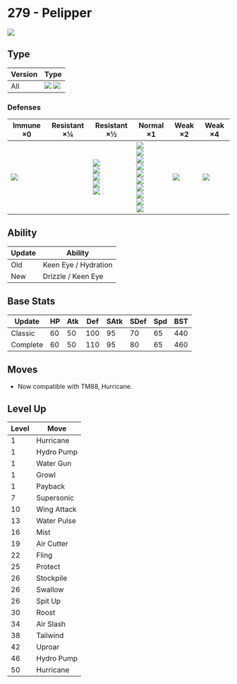 # 279 - Pelipper
![][279]

## Type

Version | Type
---     | ---
All     | ![][water]  ![][flying]

### Defenses

Immune ×0       | Resistant ×¼ | Resistant ×½                                                           | Normal ×1                                                                                                                                       | Weak ×2       | Weak ×4
---             | ---          | ---                                                                    | ---                                                                                                                                             | ---           | ---
![][ground]<br> | &nbsp;       | ![][fighting]<br>![][bug]<br>![][steel]<br>![][fire]<br>![][water]<br> | ![][normal]<br>![][flying]<br>![][poison]<br>![][ghost]<br>![][grass]<br>![][psychic]<br>![][ice]<br>![][dragon]<br>![][dark]<br>![][fairy]<br> | ![][rock]<br> | ![][electric]<br>

## Ability

Update | Ability
---    | ---
Old    | Keen Eye / Hydration
New    | Drizzle / Keen Eye

## Base Stats

Update   | HP  | Atk | Def | SAtk | SDef | Spd | BST
---      | --- | --- | --- | ---  | ---  | --- | ---
Classic  | 60  | 50  | 100 | 95   | 70   | 65  | 440
Complete | 60  | 50  | 110 | 95   | 80   | 65  | 460

## Moves

 - Now compatible with TM88, Hurricane.

## Level Up

Level | Move
---   | ---
1     | Hurricane
1     | Hydro Pump
1     | Water Gun
1     | Growl
1     | Payback
7     | Supersonic
10    | Wing Attack
13    | Water Pulse
16    | Mist
19    | Air Cutter
22    | Fling
25    | Protect
26    | Stockpile
26    | Swallow
26    | Spit Up
30    | Roost
34    | Air Slash
38    | Tailwind
42    | Uproar
46    | Hydro Pump
50    | Hurricane

[279]: ../img/pokemon/279.png
[normal]: ../img/types/normal.png
[fire]: ../img/types/fire.png
[fighting]: ../img/types/fighting.png
[water]: ../img/types/water.png
[flying]: ../img/types/flying.png
[grass]: ../img/types/grass.png
[poison]: ../img/types/poison.png
[electric]: ../img/types/electric.png
[ground]: ../img/types/ground.png
[psychic]: ../img/types/psychic.png
[rock]: ../img/types/rock.png
[ice]: ../img/types/ice.png
[bug]: ../img/types/bug.png
[dragon]: ../img/types/dragon.png
[ghost]: ../img/types/ghost.png
[dark]: ../img/types/dark.png
[steel]: ../img/types/steel.png
[fairy]: ../img/types/fairy.png
